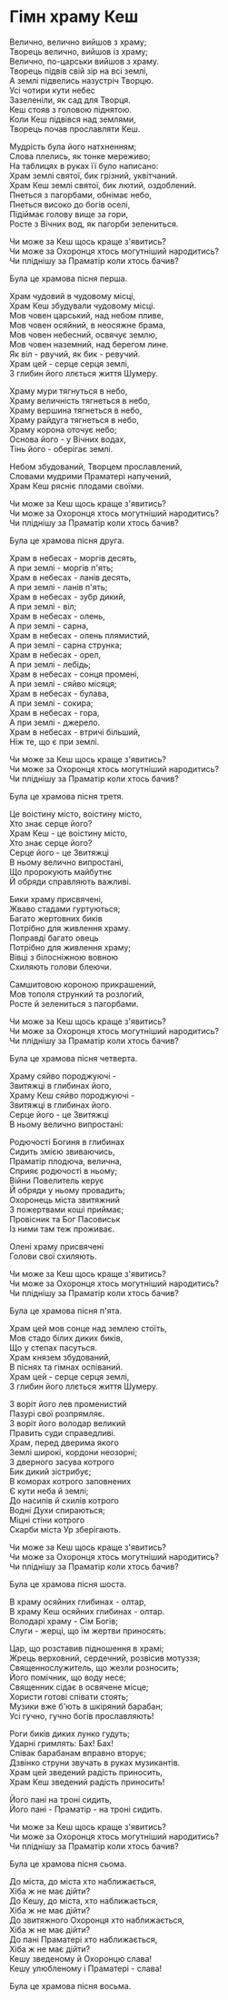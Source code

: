 # Гімн храму Кеш

Велично, велично вийшов з храму;  
Творець велично, вийшов із храму;  
Велично, по-царськи вийшов з храму.  
Творець підвів свій зір на всі землі,  
А землі підвелись назустріч Творцю.  
Усі чотири кути небес  
Зазеленіли, як сад для Творця.  
Кеш стояв з головою піднятою.  
Коли Кеш підвівся над землями,  
Творець почав прославляти Кеш.  
  
Мудрість була його натхненням;  
Слова плелись, як тонке мереживо;  
На таблицях в руках її було написано:  
Храм землі святої, бик грізний, уквітчаний.  
Храм Кеш землі святої, бик лютий, оздоблений.  
Пнеться з пагорбами, обнімає небо,  
Пнеться високо до богів оселі,  
Підіймає голову вище за гори,  
Росте з Вічних вод, як пагорби зелениться.  
  
[//]: # (muc3 має значення holy land, e2 muc3 kalam-ma - можна   перекласти, як храм землі святої чи то святий храм землі. ЩО стосується Gud Huc Aratta - то я переклав Aratta як уквітчаний в одному місці і оздоблений - в іншому, і для )
  
Чи може за Кеш щось краще з'явитись?  
Чи може за Охоронця хтось могутніший народитись?  
Чи пліднішу за Праматір коли хтось бачив?  
  
Була це храмова пісня перша.  
  
[//]: # (e 1-kam-ma, переклад - храм перший - вкрай дивний, на   храмову пісню схоже більше, тим більше kam-ma - це тип музичного інструменту)
  
Храм чудовий в чудовому місці,  
Храм Кеш збудували чудовому місці.  
Мов човен царський, над небом пливе,  
Мов човен осяйний, в неосяжне брама,  
Мов човен небесний, освячує землю,  
Мов човен наземний, над берегом лине.  
Як віл - рвучий, як бик - ревучий.  
Храм цей - серце серця землі,  
З глибин його ллється життя Шумеру.   
  
[//]: # (В неосяжне брама = так я намагався перекласти kan4 si ri-a   якщо вважати, що ri означає далекий. sur-sur - скрапає, розтікається, я переклав, як лине)
  
Храму мури тягнуться в небо,  
Храму величність тягнеться в небо,  
Храму вершина тягнеться в небо,  
Храму райдуга тягнеться в небо,  
Храму корона оточує небо;  
Основа його - у Вічних водах,  
Тінь його - оберігає землі.  
  
Небом збудований, Творцем прославлений,  
Словами мудрими Праматері напучений,   
Храм Кеш рясніє плодами своїми.  
  
Чи може за Кеш щось краще з'явитись?  
Чи може за Охоронця хтось могутніший народитись?  
Чи пліднішу за Праматір коли хтось бачив?  
  
Була це храмова пісня друга.  
  
Храм в небесах - моргів десять,  
А при землі - моргів п'ять;  
Храм в небесах - ланів десять,  
А при землі - ланів п'ять;  
Храм в небесах - зубр дикий,  
А при землі - віл;  
Храм в небесах - олень,  
А при землі - сарна,  
Храм в небесах - олень плямистий,  
А при землі - сарна струнка;  
Храм в небесах - орел,  
А при землі - лебідь;  
Храм в небесах - сонця промені,  
А при землі - сяйво місяця;  
Храм в небесах - булава,  
А при землі - сокира;  
Храм в небесах - гора,  
А при землі - джерело.  
Храм в небесах - втричі більший,  
Ніж те, що є при землі.  
  
Чи може за Кеш щось краще з'явитись?  
Чи може за Охоронця хтось могутніший народитись?  
Чи пліднішу за Праматір коли хтось бачив?  
  
Була це храмова пісня третя.  
  
Це воістину місто, воістину місто,  
Хто знає серце його?  
Храм Кеш - це воістину місто,  
Хто знає серце його?  
Серце його - це Звитяжці  
В ньому велично випростані,  
Що пророкують майбутнє  
Й обряди справляють важливі.  
  
[//]: # (Граматично в третьому рядку, в перекладі - 5-6, є купа іменників, хоча в англійському перекладі останній переклали дієсловом. Мені здається, що тут ідеться про те, що серцем храму є боги - щоб не забували носити їм пожертви. Тим паче перших два рядки - це питання Хто знає серце його? Наступні два рядки мали б відповідати на це питання, а не розказувати, як хтось іде в серце храму щоб пророкувати і справляти обряди.  si mu-un-si-sa2-e-ne  що дослівно означає випрямлені-всередину я переклав, як `в ньому велично випростані`)
  
Бики храму присвячені,  
Жваво стадами гуртуються;  
Багато жертовних биків  
Потрібно для живлення храму.  
Поправді багато овець  
Потрібно для живлення храму;  
Вівці з білосніжною вовною  
Схиляють голови блеючи.  
  
Самшитовою короною прикрашений,  
Мов тополя стрункий та розлогий,  
Росте й зелениться з пагорбами.  
  
Чи може за Кеш щось краще з'явитись?  
Чи може за Охоронця хтось могутніший народитись?  
Чи пліднішу за Праматір коли хтось бачив?  
  
Була це храмова пісня четверта.  
  
[//]: # (e2 gud du7-du7-dam gu2 am3-ma-gur-re - треба перевірити, що   означають ці am3-ma-V-e - швидше всього am3 - це не префікс дієслова, а суфікс, копула, попереднього прикметника)
  
Храму сяйво породжуючі -  
Звитяжці в глибинах його,  
Храму Кеш сяйво породжуючі -  
Звитяжці в глибинах його.  
Серце його - це Звитяжці  
В ньому велично випростані:  
  
Родючості Богиня в глибинах  
Сидить змією звиваючись,  
Праматір плодюча, велична,  
Сприяє родючості в ньому;  
Війни Повелитель керує  
Й обряди у ньому провадить;  
Охоронець міста звитяжний  
З пожертвами коші приймає;  
Провісник та Бог Пасовиськ  
Із ними там теж проживає.  
  
Олені храму присвячені  
Голови свої схиляють.  
  
Чи може за Кеш щось краще з'явитись?  
Чи може за Охоронця хтось могутніший народитись?  
Чи пліднішу за Праматір коли хтось бачив?  
  
[//]: # (Родючості Богиня і Праматір - швидше всього це та ж сама особа  під двома різними іменами - Нінхурсаг і Нінтуд. Тут я таки дав різний переклад. Слово Звитяжець я використав замість слова Герой, оскільки Витязь звучало б занадто по-словянськи. Тут Звитяжці - це боги.)
  
Була це храмова пісня п'ята.  
  
Храм цей мов сонце над землею стоїть,  
Мов стадо білих диких биків,  
Що у степах пасуться.  
Храм князем збудований,  
В піснях та гімнах оспіваний.  
Храм цей - серце серця землі,  
З глибин його ллється життя Шумеру.  
  
З воріт його лев променистий  
Пазурі свої розпрямляє.  
З воріт його володар великий  
Править суди справедливі.  
Храм, перед дверима якого  
Землі широкі, кордони неозорні;  
З дверного засува котрого  
Бик дикий зістрибує;  
В коморах котрого заповнених  
Є кути неба й землі;  
До насипів й схилів котрого  
Водні Духи спираються;  
Міцні стіни котрого  
Скарби міста Ур зберігають.  
  
Чи може за Кеш щось краще з'явитись?  
Чи може за Охоронця хтось могутніший народитись?  
Чи пліднішу за Праматір коли хтось бачив?  
  
Була це храмова пісня шоста.  
  
[//]: # (ud - має значення сонце, так я і переклав, тому що дивно, що храм стоїть як шторм, як в англійському перекладі. gaba nu-gi4-gi4 - я переклав як кордони неозорні. gaba має   значення кордон, межа, а nu-gi4-gi4 це ті що не повертають - але що це означає не зовсім ясно. piriĝ має значення промені та лев, в іншому місці я переклав як сяйво, оскільки храм, що породжує лева виглядає дивно. В цьому ж уривку йде гра слів - сяйво-лев розпрямляє пазурі - котру складно перекласти. Я переклав, як лев променистий.)
  
В храму осяйних глибинах - олтар,  
В храму Кеш осяйних глибинах - олтар.  
Володарі храму - Сім Богів;  
Слуги - жерці, що їм жертви приносять:  
  
[//]: # (nu-eš3-bi ĝiri2 la2 e2-an-na-me-eš Перекладаєтсья як   Священники - м`ясники Еанни, де Еанна - храм в Уруку присвячений богині плодовитості, я пом`якшив текст, забравши згадку про храм, який мав зміст для шумерів, але не зрозумілий для українців. KU - знак, котрий означає діра чи яма, я його переклав як глибини)
  
Цар, що розставив підношення в храмі;  
Жрець верховний, сердечний, розвісив мотуззя;  
Священнослужитель, що жезли розносить;  
Його помічник, що воду несе;  
Священник сідає в освячене місце;  
Хористи готові співати стоять;  
Музики вже б'ють в шкіряний барабан;  
Усі гучно, гучно богів прославляють!  
  
Роги биків диких лунко гудуть;  
Ударні гримлять: Бах! Бах!  
Співак барабанам вправно вторує;  
Дзвінко струни звучать в руках музикантів.  
Храм цей зведений радість приносить,  
Храм Кеш зведений радість приносить!  
  
Його пані на троні сидить,  
Його пані - Праматір - на троні сидить.  
  
Чи може за Кеш щось краще з'явитись?  
Чи може за Охоронця хтось могутніший народитись?  
Чи пліднішу за Праматір коли хтось бачив?  
  
Була це храмова пісня сьома.   
  
[//]: # (en жрець верховний, a-tu - священнослужитель, TU - його   помічник, lal3 - священник, enkum - хористи, pa4-šeš - музики. DIN = переклад невідомий, я вставив трон, бо на чому ще може сидіти пані храму? В рядочку на троні сидить не Нінтуд, а Нінхурсаг, але швидше всього це два імені для тої ж богині, оскільки Праматір згадується у всіх решта місцях, логічно вважати, що власне вона є пані храму. tigi = музичний інструмент, можливо схожий на лютню. suh-sah я переклав як Бах! Бах!)
  
До міста, до міста хто наближається,  
Хіба ж не має дійти?  
До Кешу, до міста, хто наближається,  
Хіба ж не має дійти?  
До звитяжного Охоронця хто наближається,  
Хіба ж не має дійти?  
До пані Праматері хто наближається,  
Хіба ж не має дійти?  
Кешу зведеному й Охоронцю слава!  
Кешу улюбленому і Праматері - слава!  
  
Була це храмова пісня восьма.  
  
[//]: # (nu- має як заперечне так і стверджувальне значення. Як так?   Можливо це - заперечне риторичне питання, яке за одних обставин стає ствердженням, а в другому запереченням)
